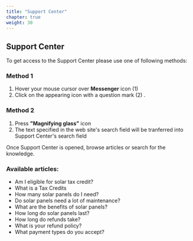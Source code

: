 ```yaml
---
title: "Support Center"
chapter: true
weight: 30
---
```


## Support Center

To get access to the Support Center please use one of following methods:

### Method 1

1. Hover your mouse cursor over **Messenger** icon   (1)  
2. Click on the appearing icon with a question mark  (2)  .


### Method 2

1. Press **"Magnifying glass"** icon
2. The text specified in the web site's search field will be tranferred into Support Center's search field


Once Support Center is opened, browse articles or search for the knowledge.

 

### Available articles:

- Am I eligible for solar tax credit?
- What is a Tax Credits
- How many solar panels do I need?
- Do solar panels need a lot of maintenance?
- What are the benefits of solar panels?
- How long do solar panels last?
- How long do refunds take?
- What is your refund policy?
- What payment types do you accept?
